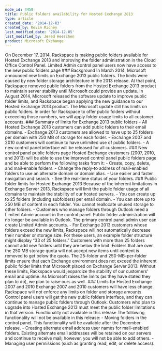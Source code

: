 ```yaml
---
node_id: 4450
title: Public folders availability for Hosted Exchange 2013
type: article
created_date: '2014-12-03'
created_by: Kevin Richey
last_modified_date: '2014-12-05'
last_modified_by: Jered Heeschen
product: Microsoft Exchange
---
```


On December 17, 2014, Rackspace is making public folders available for
Hosted Exchange 2013 and improving the folder administration in the
Cloud Office Control Panel. Limited Admin control panel users now have
access to the new public folders page \#\#\# Background In March 2014,
Microsoft announced new limits on Exchange 2013 public folders. The
limits were caused by new folder storage architecture in the 2013
release. At that point, Rackspace removed public folders from the Hosted
Exchange 2013 product to maintain server stability until Microsoft could
provide an update. In August 2014, Microsoft released the software
update to improve public folder limits, and Rackspace began applying the
new guidance to our Hosted Exchange 2013 product. The Microsoft update
still has limits on public folders. In order for Rackspace to offer
public folders without exceeding those numbers, we will apply folder
usage limits to all customer accounts. \#\#\# Summary of limits for
Exchange 2013 public folders - All Hosted Exchange 2013 customers can
add public folders to their email domains. - Exchange 2013 customers are
allowed to have up to 25 folders per domain with 250 MB of storage for
each folder. - Exchange 2007 and 2010 customers will continue to have
unlimited use of public folders. - A new control panel interface will be
released for all customers. \#\#\# New control panel public folders page
Hosted Exchange customers (2007, 2010, and 2013) will be able to use the
improved control panel public folders page and be able to perform the
following tasks from it: - Create, copy, delete, and mail-enable
folders. - Change the reply-to address of mail-enabled folders to use an
alternate domain or domain alias. - Use easier and faster navigation and
search. - See the real-time status of your folders. \#\#\# Public folder
limits for Hosted Exchange 2013 Because of the inherent limitations in
Exchange Server 2013, Rackspace will limit the public folder usage of
all domains to maintain the stability of our hosted servers. - You can
create up to 25 folders (including subfolders) per email domain. - You
can store up to 250 MB of content in each folder. You cannot reallocate
unused storage to other folders. - Customers who manage folders through
Outlook need a Limited Admin account in the control panel. Public folder
administration will no longer be available in Outlook. The primary
control panel admin user can create Limited Admin accounts. - For
Exchange 2013 customers whose folders exceed the new limits, Rackspace
will not automatically decrease their number or storage size. For these
users, an example folder structure might display &ldquo;33 of 25 folders.&rdquo;
Customers with more than 25 folders cannot add new folders until they
are below the limit. Folders that are over the 250 MB storage quota will
not accept new items until content is removed to get below the quota.
The 25-folder and 250-MB-per-folder limits ensure that each Exchange
environment does not exceed the inherent public folder limits that
Microsoft placed on Exchange Server 2013. Without these limits,
Rackspace would jeopardize the stability of our customers&rsquo; email and
uptime. As Microsoft raises the limits (as they have stated they plan to
do), we plan to raise ours as well. \#\#\# Limits for Hosted Exchange
2007 and 2010 Exchange 2007 and 2010 customers will have less change.
Rackspace will not enforce any limits on folder and storage amounts.
Control panel users will get the new public folders interface, and they
can continue to manage public folders through Outlook. Customers who
plan to upgrade into Hosted Exchange 2013 must meet the public folder
limitations in that version. Functionality not available in this release
The following functionality will not be available in this release: -
Moving folders in the control panel. This functionality will be
available after the December release. - Creating alternate email address
user names for mail-enabled folders. Existing alternate email addresses
will be retained on our servers and continue to receive mail; however,
you will not be able to add others. - Managing user permissions (such as
granting read, edit, or delete access).

